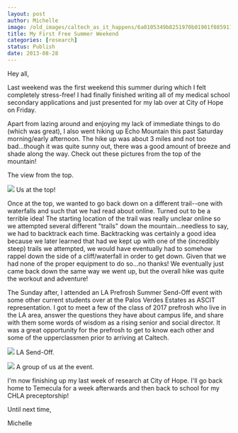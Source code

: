 ```yaml
---
layout: post
author: Michelle
image: /old_images/caltech_as_it_happens/6a0105349b8251970b01901f085911970b.jpg
title: My First Free Summer Weekend 
categories: [research]
status: Publish
date: 2013-08-28
---
```



Hey all,

Last weekend was the first weekend this summer during which I felt completely stress-free! I had finally finished writing all of my medical school secondary applications and just presented for my lab over at City of Hope on Friday.

Apart from lazing around and enjoying my lack of immediate things to do (which was great), I also went hiking up Echo Mountain this past Saturday morning/early afternoon. The hike up was about 3 miles and not too bad...though it was quite sunny out, there was a good amount of breeze and shade along the way. Check out these pictures from the top of the mountain!

The view from the top.


![](/old_images/caltech_as_it_happens/6a0105349b8251970b0192acc750cd970d.jpg)
Us at the top!

Once at the top, we wanted to go back down on a different trail--one with waterfalls and such that we had read about online. Turned out to be a terrible idea! The starting location of the trail was really unclear online so we attempted several different "trails" down the mountain...needless to say, we had to backtrack each time. Backtracking was certainly a good idea because we later learned that had we kept up with one of the (incredibly steep) trails we attempted, we would have eventually had to somehow rappel down the side of a cliff/waterfall in order to get down. Given that we had none of the proper equipment to do so...no thanks! We eventually just came back down the same way we went up, but the overall hike was quite the workout and adventure!

The Sunday after, I attended an LA Prefrosh Summer Send-Off event with some other current students over at the Palos Verdes Estates as ASCIT representation. I got to meet a few of the class of 2017 prefrosh who live in the LA area, answer the questions they have about campus life, and share with them some words of wisdom as a rising senior and social director. It was a great opportunity for the prefrosh to get to know each other and some of the upperclassmen prior to arriving at Caltech.


![](/old_images/caltech_as_it_happens/6a0105349b8251970b01901f0859a0970b.jpg)
LA Send-Off.


![](/old_images/caltech_as_it_happens/6a0105349b8251970b0192acc7514c970d.jpg)
A group of us at the event.

I'm now finishing up my last week of research at City of Hope. I'll go back home to Temecula for a week afterwards and then back to school for my CHLA preceptorship!

Until next time,

Michelle

